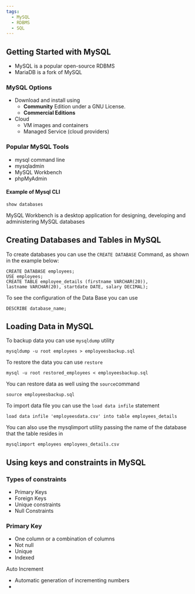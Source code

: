 ```yaml
---
tags:
  - MySQL
  - RDBMS
  - SQL
---
```

## Getting Started with MySQL

- MySQL is a popular open-source RDBMS
- MariaDB is a fork of MySQL
### MySQL Options

- Download and install using
	- **Community** Edition under a GNU License.
	- **Commercial Editions**
- Cloud
	- VM images and containers
	- Managed Service (cloud providers)
### Popular MySQL Tools

- mysql command line
- mysqladmin
- MySQL Workbench
- phpMyAdmin
#### Example of Mysql CLI

```
show databases
```

MySQL Workbench is a desktop application for designing, developing and administering MySQL databases
## Creating Databases and Tables in MySQL

To create databases you can use the `CREATE DATABASE` Command, as shown in the example below:

```
CREATE DATABASE employees;
USE employees;
CREATE TABLE employee_details (firstname VARCHAR(20)),
lastname VARCHAR(20), startdate DATE, salary DECIMAL);
```

To see the configuration of the Data Base you can use 

```
DESCRIBE database_name;
```
## Loading Data in MySQL

To backup data  you can use `mysqldump` utility

```
mysqldump -u root employees > employeesbackup.sql
```

To restore the data you can use `restore`

```
mysql -u root restored_employees < employeesbackup.sql
```

You can restore data as well using the `source`command

```
source employeesbackup.sql
```

To import data file you can use the `load data infile` statement

```
load data infile 'employeesdata.csv' into table employees_details
```

You can also use the mysqlimport utility passing the name of the database that the table resides in

```
mysqlimport employees employees_details.csv
```
## Using keys and constraints in MySQL

### Types of constraints

- Primary Keys
- Foreign Keys
- Unique constraints
- Null Constraints

### Primary Key

- One column or a combination of columns
- Not null
- Unique
- Indexed

Auto Increment
- Automatic generation of incrementing numbers
- 